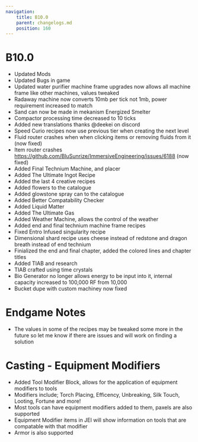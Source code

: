 ```yaml
---
navigation:
    title: B10.0
    parent: changelogs.md
    position: 160
---
```


# B10.0
- Updated Mods
- Updated Bugs in game
- Updated water purifier machine frame upgrades now allows all machine frame like other machines, values tweaked
- Radaway machine now converts 10mb per tick not 1mb, power requirement increased to match
- Sand can now be made in mekanism Energized Smelter 
- Compactor processing time decreased to 10 ticks
- Added new translations thanks @deekei on discord
- Speed Curio recipes now use previous tier when creating the next level
- Fluid router crashes when when clicking items or removing fluids from it (now fixed)
- Item router crashes https://github.com/BluSunrize/ImmersiveEngineering/issues/6188 (now fixed)
- Added Final Technium Machine, and placer
- Added The Ultimate Ingot Recipe
- Added the last 4 creative recipes
- Added flowers to the catalogue
- Added glowstone spray can to the catalogue
- Added Better Compatability Checker
- Added Liquid Matter
- Added The Ultimate Gas
- Added Weather Machine, allows the control of the weather
- Added end and final technium machine frame recipes
- Fixed Entro Infused singularity recipe
- Dimensional shard recipe uses cheese instead of redstone and dragon breath instead of end technium
- Finialized the end and final chapter, added the colored lines and chapter titles
- Added TIAB and research 
- TIAB crafted using time crystals
- Bio Generator no longer allows energy to be input into it, internal capacity increased to 100,000 RF from 10,000
- Bucket dupe with custom machiney now fixed

# Endgame Notes
- The values in some of the recipes may be tweaked some more in the future so let me know if there are issues and will work on finding a solution 

# Casting - Equipment Modifiers
- Added Tool Modifier Block, allows for the application of equipment modifiers to tools 
- Modifiers include; Torch Placing, Efficency, Unbreaking, Silk Touch, Looting, Fortune and more!
- Most tools can have equipment modifiers added to them, paxels are also supported
- Equipment Modifier items in JEI will show information on tools that are compatable with that modifier
- Armor is also supported

